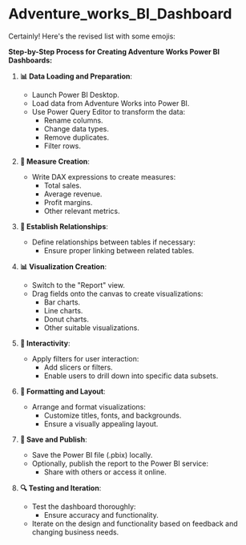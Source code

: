 # Adventure_works_BI_Dashboard

Certainly! Here's the revised list with some emojis:

**Step-by-Step Process for Creating Adventure Works Power BI Dashboards:**

1. **📊 Data Loading and Preparation**:
   - Launch Power BI Desktop.
   - Load data from Adventure Works into Power BI.
   - Use Power Query Editor to transform the data:
     - Rename columns.
     - Change data types.
     - Remove duplicates.
     - Filter rows.

2. **📏 Measure Creation**:
   - Write DAX expressions to create measures:
     - Total sales.
     - Average revenue.
     - Profit margins.
     - Other relevant metrics.

3. **🔗 Establish Relationships**:
   - Define relationships between tables if necessary:
     - Ensure proper linking between related tables.

4. **📊 Visualization Creation**:
   - Switch to the "Report" view.
   - Drag fields onto the canvas to create visualizations:
     - Bar charts.
     - Line charts.
     - Donut charts.
     - Other suitable visualizations.

5. **🔄 Interactivity**:
   - Apply filters for user interaction:
     - Add slicers or filters.
     - Enable users to drill down into specific data subsets.

6. **🎨 Formatting and Layout**:
   - Arrange and format visualizations:
     - Customize titles, fonts, and backgrounds.
     - Ensure a visually appealing layout.

7. **💾 Save and Publish**:
   - Save the Power BI file (.pbix) locally.
   - Optionally, publish the report to the Power BI service:
     - Share with others or access it online.

8. **🔍 Testing and Iteration**:
   - Test the dashboard thoroughly:
     - Ensure accuracy and functionality.
   - Iterate on the design and functionality based on feedback and changing business needs.
